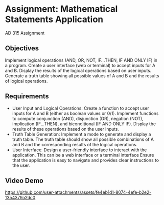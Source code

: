 # Assignment: Mathematical Statements Application
AD 315 Assignment

## Objectives
Implement logical operations (AND, OR, NOT, IF...THEN, IF AND ONLY IF) in a program.
Create a user interface (web or terminal) to accept inputs for A and B.
Display the results of the logical operations based on user inputs.
Generate a truth table showing all possible values of A and B and the results of logical operations.

## Requirements
- User Input and Logical Operations:
Create a function to accept user inputs for A and B (either as boolean values or 0/1).
Implement functions to compute conjunction (AND), disjunction (OR), negation (NOT), implication (IF...THEN), and biconditional (IF AND ONLY IF).
Display the results of these operations based on the user inputs.
- Truth Table Generation:
Implement a mode to generate and display a truth table.
The truth table should show all possible combinations of A and B and the corresponding results of the logical operations.
- User Interface:
Design a user-friendly interface to interact with the application. This can be a web interface or a terminal interface
Ensure that the application is easy to navigate and provides clear instructions to the user.

## Video Demo
https://github.com/user-attachments/assets/fe4eb1d1-8074-4efe-b2e2-1354379a2dc0

